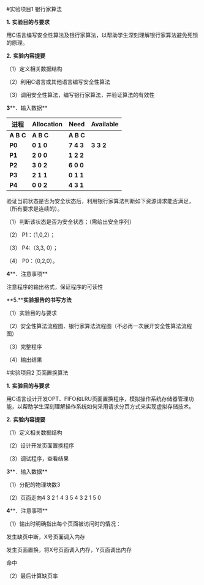 #实验项目1 银行家算法

**1.**   **实验目的与要求**

用C语言编写安全性算法及银行家算法，以帮助学生深刻理解银行家算法避免死锁的原理。

**2.** **实验内容提要**

（1）定义相关数据结构

（2）利用C语言或其他语言编写安全性算法

（3）调用安全性算法，编写银行家算法，并验证算法的有效性

**3****．输入数据**

| **进程**    | **Allocation**    | **Need**    | **Available** |
| ----------- | ----------------- | ----------- | ------------- |
| **A  B  C** | **A  B  C**       | **A  B  C** |               |
| **P0**      | **0  1  0**       | **7  4  3** | **3  3   2**  |
| **P1**      | **2  0  0**       | **1  2  2** |               |
| **P2**      | **3  0  2**       | **6  0  0** |               |
| **P3**      | **2  1  1**       | **0  1  1** |               |
| **P4**      | **0**    **0  2** | **4  3  1** |               |

验证当前状态是否为安全状态后，利用银行家算法判断如下资源请求能否满足，（所有要求是连续的）。

（1）判断该状态是否为安全状态；（需给出安全序列）

（2） P1：（1,0,2）；

（3） P4:（3,3, 0）；

（4） P0：（0,2,0）。

**4****．注意事项**

注意程序的输出格式，保证程序的可读性

**5.****实验报告的书写方法**

（1）实验目的与要求

（2）安全性算法流程图、银行家算法流程图（不必再一次展开安全性算法流程图）

（3）完整程序

（4）输出结果



#实验项目2 页面置换算法

**1.** **实验目的与要求**

用C语言设计开发OPT、FIFO和LRU页面置换程序，模拟操作系统存储器管理功能，以帮助学生深刻理解操作系统如何采用请求分页方式来实现虚拟存储技术。

**2.** **实验内容提要**

（1）定义相关数据结构

（2）设计开发页面置换程序

（3）调试程序，查看结果

**3****．输入数据**

（1）分配的物理块数3

（2）页面走向4 3 2 1 4 3 5 4 3 2 1 5 0

**4****．注意事项**

（1）输出时明确指出每个页面被访问时的情况：

发生缺页中断，X号页面调入内存

发生页面置换，将X号页面调入内存，Y页面调出内存

命中

（2）最后计算缺页率

 
